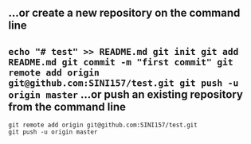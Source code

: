 …or create a new repository on the command line
---------------------------------------------------
``
echo "# test" >> README.md
git init
git add README.md
git commit -m "first commit"
git remote add origin git@github.com:SINI157/test.git
git push -u origin master
``
…or push an existing repository from the command line
-----------------------------------------------------
```
git remote add origin git@github.com:SINI157/test.git
git push -u origin master
```
